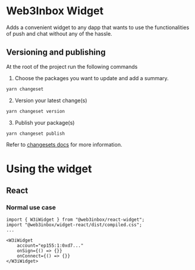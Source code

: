 # Web3Inbox Widget

Adds a convenient widget to any dapp that wants to use the functionalities of push and chat without
any of the hassle.

## Versioning and publishing

At the root of the project run the following commands

1. Choose the packages you want to update and add a summary.

```sh
yarn changeset
```

2. Version your latest change(s)

```sh
yarn changeset version
```

3. Publish your package(s)

```sh
yarn changeset publish
```

Refer to [changesets docs](https://github.com/changesets/changesets/tree/main#documentation) for more information.

# Using the widget

## React

### Normal use case

```tsx
import { W3iWidget } from "@web3inbox/react-widget";
import "@web3inbox/widget-react/dist/compiled.css";
...

<W3iWidget
    account="ep155:1:0xd7..."
    onSign={() => {}}
    onConnect={() => {}}
</W3iWidget>
```
